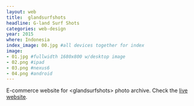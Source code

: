 ```yaml
---
layout: web
title:  glandsurfshots
headline: G-land Surf Shots
categories: web-design
year: 2015
where: Indonesia
index_image: 00.jpg #all devices together for index
image:
- 01.jpg #fullwidth 1680x800 w/desktop image
- 02.png #ipad
- 03.png #nexus6
- 04.png #android
---
```

E-commerce website for &lt;glandsurfshots&gt; photo archive.
Check the [live website](http://glandsurfshots.com).
